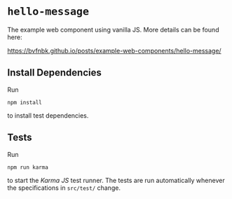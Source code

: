 # `hello-message`

The example web component using vanilla JS. More details can be found here:

https://bvfnbk.github.io/posts/example-web-components/hello-message/


## Install Dependencies

Run

```shell
npm install
```

to install test dependencies.

## Tests

Run

```shell
npm run karma
```

to start the _Karma JS_ test runner. The tests are run automatically whenever the specifications in `src/test/` change.

